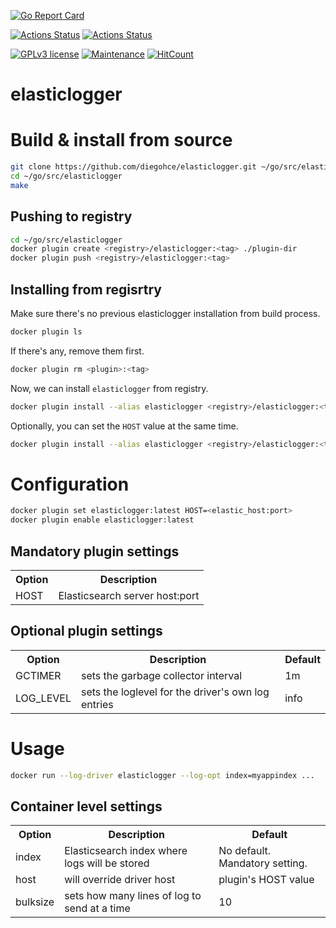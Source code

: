[![Go Report Card](https://goreportcard.com/badge/github.com/diegohce/elasticlogger)](https://goreportcard.com/report/github.com/diegohce/elasticlogger)

[![Actions Status](https://github.com/diegohce/elasticlogger/workflows/Build/badge.svg)](https://github.com/diegohce/elasticlogger/actions)
[![Actions Status](https://github.com/diegohce/elasticlogger/workflows/Test/badge.svg)](https://github.com/diegohce/elasticlogger/actions)

[![GPLv3 license](https://img.shields.io/badge/License-GPLv3-blue.svg)](https://github.com/diegohce/elasticlogger/blob/master/LICENSE)
[![Maintenance](https://img.shields.io/badge/Maintained%3F-yes-green.svg)](https://github.com/diegohce/elasticlogger/graphs/commit-activity)
[![HitCount](http://hits.dwyl.io/diegohce/elasticlogger.svg)](http://hits.dwyl.io/diegohce/elasticlogger)

# elasticlogger

# Build & install from source

```bash
git clone https://github.com/diegohce/elasticlogger.git ~/go/src/elasticlogger
cd ~/go/src/elasticlogger
make
```
## Pushing to registry

```bash
cd ~/go/src/elasticlogger
docker plugin create <registry>/elasticlogger:<tag> ./plugin-dir
docker plugin push <registry>/elasticlogger:<tag>
```
## Installing from regisrtry
Make sure there's no previous elasticlogger installation from build process.
```bash
docker plugin ls
```
If there's any, remove them first.
```bash
docker plugin rm <plugin>:<tag>
```
Now, we can install `elasticlogger` from registry.
```bash
docker plugin install --alias elasticlogger <registry>/elasticlogger:<tag>
```
Optionally, you can set the `HOST` value at the same time.
```bash
docker plugin install --alias elasticlogger <registry>/elasticlogger:<tag> HOST=<elastichost:port>
```

# Configuration

```bash
docker plugin set elasticlogger:latest HOST=<elastic_host:port>
docker plugin enable elasticlogger:latest
```
## Mandatory plugin settings

<table>
<tr>
    <th>Option</th>
    <th>Description</th>
</tr>
<tr>
    <td>HOST</td>
    <td>Elasticsearch server host:port</td>
</tr>
</table>

## Optional plugin settings

<table>
<tr>
    <th>Option</th>
    <th>Description</th>
   <th>Default</th>
</tr>
<tr>
    <td>GCTIMER</td>
    <td>sets the garbage collector interval</td>
    <td>1m</td>
</tr>
<tr>
    <td>LOG_LEVEL</td>
    <td>sets the loglevel for the driver's own log entries</td>
    <td>info</td>
</tr>
</table>

# Usage

```bash
docker run --log-driver elasticlogger --log-opt index=myappindex ...
```

## Container level settings

<table>
<tr>
    <th>Option</th>
    <th>Description</th>
    <th>Default</th>
</tr>
<tr>
    <td>index</td>
    <td>Elasticsearch index where logs will be stored</td>
    <td>No default. Mandatory setting.</td>
</tr>
<tr>
    <td>host</td>
    <td>will override driver host</td>
    <td>plugin's HOST value</td>
</tr>
<tr>
    <td>bulksize</td>
    <td>sets how many lines of log to send at a time</td>
    <td>10</td>
</tr>
</table>


